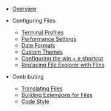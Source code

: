 - [Overview](/)
- Configuring Files
  - [Terminal Profiles](/articles/terminal-profiles.md)
  - [Performance Settings](/articles/performance-settings.md)
  - [Date Formats](/articles/date-formats.md)
  - [Custom Themes](/articles/custom-themes.md)
  - [Configuring the win + e shortcut](/articles/configure-win-e.md)
  - [Replacing File Explorer with Files](/articles/replace-file-explorer.md)

- Contributing

  - [Translating Files](/articles/translating-files.md)
  - [Building Extensions for Files](/articles/building-extensions.md)
  - [Code Style](/articles/code-style.md)

